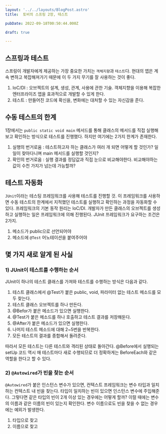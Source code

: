 ```yaml
---
layout: '../../layouts/BlogPost.astro'
title:  토비의 스프링 2장, 테스트

pubDate: 2022-09-18T00:50:44.000Z

draft: true

---
```


## 스프링과 테스트

스프링이 개발자에게 제공하는 가장 중요한 가치는 `객체지향`과 `테스트`다. 현대의 앱은 계속 변하고 복잡해져가기 때문에 이 두 가지 무기를 잘 사용하는 것이 좋다.

1. IoC/DI : 오브젝트의 설계, 생성, 관계, 사용에 관한 기술. 객체지향을 이용해 복잡한 엔터프라이즈 앱을 효과적으로 개발할 수 있게 한다.
2. 테스트 : 만들어진 코드에 확신을, 변화에는 대처할 수 있는 자신감을 준다.

## 수동 테스트의 한계

1장에서는 `public static void main` 메서드를 통해 클래스의 메서드를 직접 실행해보고 확인하는 방식으로 테스트를 진행했다. 하지만 여기에는 2가지 한계가 존재한다.

1. 실행의 번거로움 : 테스트하고자 하는 클래스가 여러 개 되면 어떻게 할 것인가? 일일이 찾아다니며 main 메서드를 실행할 것인지?
2. 확인의 번거로움 : 실행 결과를 정답값과 직접 눈으로 비교해야한다. 비교해야하는 값이 수천 가지가 넘는데 가능할까?

## 테스트 자동화

`JUnit`이라는 테스팅 프레임워크를 사용해 테스트를 진행할 것. 이 프레임워크를 사용하면 수동 테스트의 한계에서 지적했던 테스트를 실행하고 확인하는 과정을 자동화할 수 있다. 프레임워크의 기본 동작 원리는 IoC/DI. 개발자가 만든 클래스의 오브젝트를 생성하고 실행하는 일은 프레임워크에 의해 진행된다. JUnit 프레임워크가 요구하는 조건은 2가지.

1. 메소드가 public으로 선언되어야
2. 메소드에 `@Test` 어노테이션을 붙여주어야

## 몇 가지 새로 알게 된 사실

### 1) JUnit이 테스트를 수행하는 순서

JUnit이 하나의 테스트 클래스를 가져와 테스트를 수행하는 방식은 다음과 같다.

1. 테스트 클래스에서 @Test가 붙은 public, void, 파라미터 없는 테스트 메소드를 모두 찾는다.
2. 테스트 클래스 오브젝트를 하나 만든다.
3. @Befor가 붙은 메소드가 있으면 실행한다.
4. @Test가 붙은 메소드를 하나 호출하고 테스트 결과를 저장해둔다.
5. @After가 붙은 메소드가 있으면 실행한다.
6. 나머지 테스트 메소드에 대해 2~5번을 반복한다.
7. 모든 테스트의 결과를 종합해서 돌려준다.

따라서 모든 테스트는 다른 테스트와 격리된 상태로 돌아간다. @Before에서 실행되는 setUp 코드 역시 매 테스트마다 새로 수행되므로 더 정확하게는 BeforeEach와 같은 역할을 한다고 할 수 있다.

### 2) `@Autowired`가 빈을 찾는 순서

`@Autowired`가 붙은 인스턴스 변수가 있으면, 컨텍스트 프레임워크는 변수 타입과 일치하는 컨텍스트 내 빈을 찾는다. 타입이 일치하는 빈이 있으면 인스턴스 변수에 주입해준다. 그렇다면 같은 타입의 빈이 2개 이상 있는 경우에는 어떻게 할까? 이럴 때에는 변수의 이름과 같은 이름의 빈이 있는지 확인한다. 변수 이름으로도 빈을 찾을 수 없는 경우에는 예외가 발생한다.

1. 타입으로 찾고
2. 이름으로 찾고
